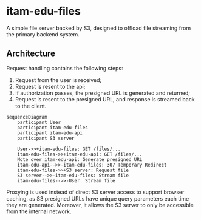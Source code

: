 # itam-edu-files

A simple file server backed by S3, designed to offload file streaming from the
primary backend system.

## Architecture

Request handling contains the following steps:

1. Request from the user is received;
2. Request is resent to the api;
3. If authorization passes, the presigned URL is generated and returned;
4. Request is resent to the presigned URL, and response is streamed back to the client.

```mermaid
sequenceDiagram
    participant User
    participant itam-edu-files
    participant itam-edu-api
    participant S3 server

    User->>+itam-edu-files: GET /files/...
    itam-edu-files->>+itam-edu-api: GET /files/...
    Note over itam-edu-api: Generate presigned URL
    itam-edu-api-->>-itam-edu-files: 307 Temporary Redirect
    itam-edu-files->>+S3 server: Request file
    S3 server-->>-itam-edu-files: Stream file
    itam-edu-files-->>-User: Stream file
```

Proxying is used instead of direct S3 server access to support browser caching,
as S3 presigned URLs have unique query parameters each time they are generated.
Moreover, it allows the S3 server to only be accessible from the internal network.
